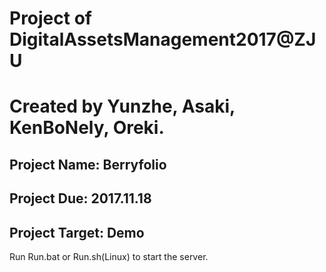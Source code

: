 # Project of DigitalAssetsManagement2017@ZJU
# Created by Yunzhe, Asaki, KenBoNely, Oreki.
## Project Name: Berryfolio
## Project Due: 2017.11.18
## Project Target: Demo

Run Run.bat or Run.sh(Linux) to start the server.